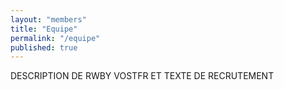 ```yaml
---
layout: "members"
title: "Equipe"
permalink: "/equipe"
published: true
---
```

DESCRIPTION DE RWBY VOSTFR ET TEXTE DE RECRUTEMENT
